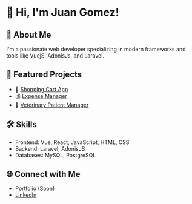 # 👋 Hi, I'm Juan Gomez!

## 🚀 About Me  
I'm a passionate web developer specializing in modern frameworks and tools like VuejS, AdonisJs, and Laravel.  

## 🌟 Featured Projects
- 🛒 [Shopping Cart App](https://github.com/juan-gomez/shopping-cart-app)  
- 💰 [Expense Manager](https://github.com/juan-gomez/expense-manager)  
- 🐾 [Veterinary Patient Manager](https://admin-pacientes-vue-ten.vercel.app/)  

## 🛠️ Skills  
- Frontend: Vue, React, JavaScript, HTML, CSS
- Backend: Laravel, AdonisJS  
- Databases: MySQL, PostgreSQL

## 🌐 Connect with Me  
- [Portfolio](...) (Soon)  
- [LinkedIn]([https://www.linkedin.com/in/juan-gomez](https://www.linkedin.com/in/juan-g%C3%B3mez-546a62216/))  
